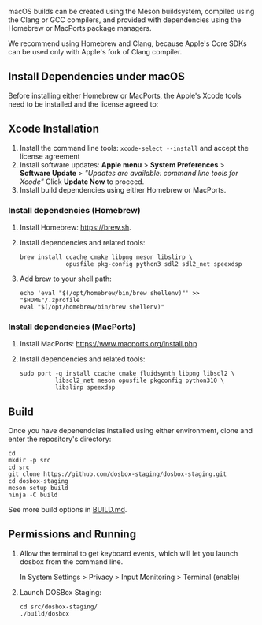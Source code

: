 macOS builds can be created using the Meson buildsystem, compiled using
the Clang or GCC compilers, and provided with dependencies using the Homebrew
or MacPorts package managers.

We recommend using Homebrew and Clang, because Apple's Core SDKs can be
used only with Apple's fork of Clang compiler.

## Install Dependencies under macOS

Before installing either Homebrew or MacPorts, the Apple's Xcode tools need
to be installed and the license agreed to:

## Xcode Installation

1. Install the command line tools: `xcode-select --install`
    and accept the license agreement
2. Install software updates:
    **Apple menu** >
    **System Preferences** >
    **Software Update** >
    *"Updates are available: command line tools for Xcode"*
    Click **Update Now** to proceed.
3. Install build dependencies using either Homebrew or MacPorts.

### Install dependencies (Homebrew)

1. Install Homebrew: <https://brew.sh>.
2. Install dependencies and related tools:

    ``` shell
    brew install ccache cmake libpng meson libslirp \
                 opusfile pkg-config python3 sdl2 sdl2_net speexdsp
    ```

3. Add brew to your shell path:

    ``` shell
    echo 'eval "$(/opt/homebrew/bin/brew shellenv)"' >> "$HOME"/.zprofile
    eval "$(/opt/homebrew/bin/brew shellenv)"
    ```

### Install dependencies (MacPorts)

1. Install MacPorts: <https://www.macports.org/install.php>
2. Install dependencies and related tools:

    ``` shell
    sudo port -q install ccache cmake fluidsynth libpng libsdl2 \
              libsdl2_net meson opusfile pkgconfig python310 \
              libslirp speexdsp
    ```

## Build

Once you have depenendcies installed using either environment, clone and
enter the repository's directory:

``` shell
cd
mkdir -p src
cd src
git clone https://github.com/dosbox-staging/dosbox-staging.git
cd dosbox-staging
meson setup build
ninja -C build
```

See more build options in [BUILD.md](/BUILD.md).

## Permissions and Running

1. Allow the terminal to get keyboard events, which will let you
   launch dosbox from the command line.

    In System Settings > Privacy > Input Monitoring > Terminal (enable)

2. Launch DOSBox Staging:

    ``` shell
    cd src/dosbox-staging/
    ./build/dosbox
    ```

